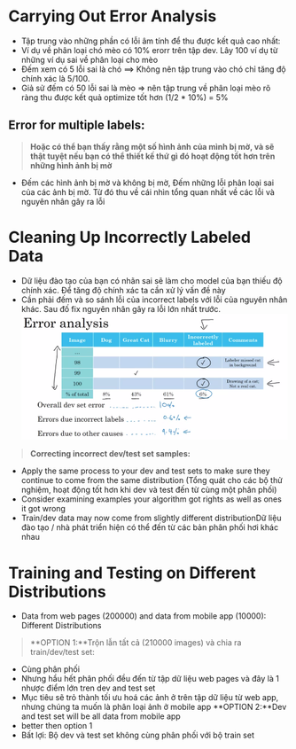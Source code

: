 # Carrying Out Error Analysis
+ Tập trung vào những phần có lỗi âm tính để thu được kết quả cao nhất: 
+ Ví dụ về phân loại chó mèo có 10% erorr trên tập dev. Lây 100 ví dụ từ những ví dụ sai về phân loại cho mèo
+ Đếm xem có 5 lỗi sai là chó ==> Không nên tập trung vào chó chỉ tăng độ chính xác là 5/100.
+ Giả sử đếm có 50 lỗi sai là mèo => nên tập trung về phân loại mèo rõ ràng thu được kết quả optimize tốt hơn (1/2 * 10%) = 5%
## Error for multiple labels:
> **Hoặc có thể bạn thấy rằng một số hình ảnh của mình bị mờ, và sẽ thật tuyệt nếu bạn có thể thiết kế thứ gì đó hoạt động tốt hơn trên những hình ảnh bị mờ**
+ Đếm các hình ảnh bị mờ và không bị mờ, Đếm những lỗi phân loại sai của các ảnh bị mờ. Từ đó thu về cái nhìn tổng quan nhất về các lỗi và nguyên nhân gây ra lỗi
# **Cleaning Up Incorrectly Labeled Data** 
+ Dữ liệu đào tạo của bạn có nhãn sai sẽ làm cho model của bạn thiếu độ chính xác. Để tăng độ chính xác ta cần xử lý vấn đề này
+ Cần phải đếm và so sánh lỗi của incorrect labels với lỗi của nguyên nhân khác. Sau đố fix nguyên nhân gây ra lỗi lớn nhất trước.
![NOTE](https://github.com/denotevn/Deep-Learning-Specialization-Coursera/blob/main/C3%20-%20Structuring%20Machine%20Learning%20Projects/image/Screenshot%20from%202022-09-04%2021-35-24.png)

> **Correcting incorrect dev/test set samples:**
+ Apply the same process to your dev and test sets to make sure they continue to come from the same distribution (Tổng quát cho các bộ thử nghiệm, hoạt động tốt hơn khi dev và test đến từ cùng một phân phối)
+ Consider examining examples your algorithm got rights as well as ones it got wrong
+ Train/dev data may now come from slightly different distributionDữ liệu đào tạo / nhà phát triển hiện có thể đến từ các bản phân phối hơi khác nhau
# **Training and Testing on Different Distributions**
+ Data from web pages (200000) and data from mobile app (10000): Different Distributions
> **OPTION 1:**Trộn lẫn tất cả (210000 images) và chia ra train/dev/test set:
  + Cùng phân phối
  + Nhưng hầu hết phân phối đều đến từ tập dữ liệu web pages và đây là 1 nhược điểm lớn tren dev and test set
  + Mục tiêu sẽ trỏ thành tối ưu hoá các ảnh ở trên tập dữ liệu từ web app, nhưng chúng ta muốn là phân loại ảnh ở mobile app
**OPTION 2:**Dev and test set will be all data from mobile app
  + better then option 1
  + Bất lợi: Bộ dev và test set không cùng phân phối với bộ train set
